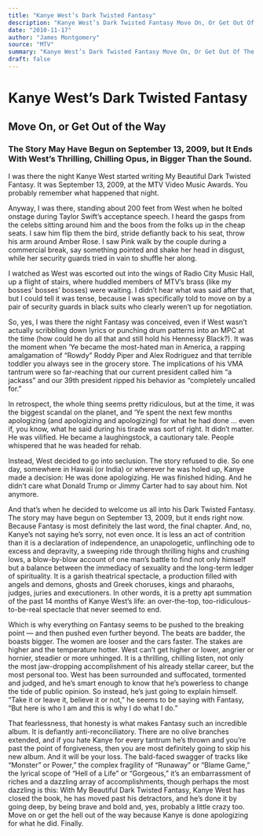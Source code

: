 ```yaml
---
title: "Kanye West’s Dark Twisted Fantasy"
description: "Kanye West’s Dark Twisted Fantasy Move On, Or Get Out Of The Way ### The Story May Have Begun on September 13, 2009. I Was There the Night West Started Writing My Beautiful Dark Twisting Fantasy. It W..."
date: "2010-11-17"
author: "James Montgomery"
source: "MTV"
summary: "Kanye West’s Dark Twisted Fantasy Move On, Or Get Out Of The Way ### The Story May Have Begun on September 13, 2009. I Was There the Night West Started Writing My Beautiful Dark Twisting Fantasy. It Was September 13, 2009. It Was at the MTV Video Music Awards. You Probably Remember What Happened That Night. Anyway, I Was Standing About 200 Feet From West When He Bolted Onstage During Taylor Swift’s Acceptance Speech."
draft: false
---
```


# Kanye West’s Dark Twisted Fantasy

## Move On, or Get Out of the Way

### The Story May Have Begun on September 13, 2009, but It Ends With West’s Thrilling, Chilling Opus, in Bigger Than the Sound.

I was there the night Kanye West started writing My Beautiful Dark Twisted Fantasy. It was September 13, 2009, at the MTV Video Music Awards. You probably remember what happened that night.

Anyway, I was there, standing about 200 feet from West when he bolted onstage during Taylor Swift’s acceptance speech. I heard the gasps from the celebs sitting around him and the boos from the folks up in the cheap seats. I saw him flip them the bird, stride defiantly back to his seat, throw his arm around Amber Rose. I saw Pink walk by the couple during a commercial break, say something pointed and shake her head in disgust, while her security guards tried in vain to shuffle her along.

I watched as West was escorted out into the wings of Radio City Music Hall, up a flight of stairs, where huddled members of MTV’s brass (like my bosses’ bosses’ bosses) were waiting. I didn’t hear what was said after that, but I could tell it was tense, because I was specifically told to move on by a pair of security guards in black suits who clearly weren’t up for negotiation.

So, yes, I was there the night Fantasy was conceived, even if West wasn’t actually scribbling down lyrics or punching drum patterns into an MPC at the time (how could he do all that and still hold his Hennessy Black?). It was the moment when ‘Ye became the most-hated man in America, a rapping amalgamation of “Rowdy” Roddy Piper and Alex Rodriguez and that terrible toddler you always see in the grocery store. The implications of his VMA tantrum were so far-reaching that our current president called him “a jackass” and our 39th president ripped his behavior as “completely uncalled for.”

In retrospect, the whole thing seems pretty ridiculous, but at the time, it was the biggest scandal on the planet, and ‘Ye spent the next few months apologizing (and apologizing and apologizing) for what he had done ... even if, you know, what he said during his tirade was sort of right. It didn’t matter. He was vilified. He became a laughingstock, a cautionary tale. People whispered that he was headed for rehab.

Instead, West decided to go into seclusion. The story refused to die. So one day, somewhere in Hawaii (or India) or wherever he was holed up, Kanye made a decision: He was done apologizing. He was finished hiding. And he didn’t care what Donald Trump or Jimmy Carter had to say about him. Not anymore.

And that’s when he decided to welcome us all into his Dark Twisted Fantasy. The story may have begun on September 13, 2009, but it ends right now. Because Fantasy is most definitely the last word, the final chapter. And, no, Kanye’s not saying he’s sorry, not even once. It is less an act of contrition than it is a declaration of independence, an unapologetic, unflinching ode to excess and depravity, a sweeping ride through thrilling highs and crushing lows, a blow-by-blow account of one man’s battle to find not only himself but a balance between the immediacy of sexuality and the long-term ledger of spirituality. It is a garish theatrical spectacle, a production filled with angels and demons, ghosts and Greek choruses, kings and pharaohs, judges, juries and executioners. In other words, it is a pretty apt summation of the past 14 months of Kanye West’s life: an over-the-top, too-ridiculous-to-be-real spectacle that never seemed to end.

Which is why everything on Fantasy seems to be pushed to the breaking point — and then pushed even further beyond. The beats are badder, the boasts bigger. The women are looser and the cars faster. The stakes are higher and the temperature hotter. West can’t get higher or lower, angrier or hornier, steadier or more unhinged. It is a thrilling, chilling listen, not only the most jaw-dropping accomplishment of his already stellar career, but the most personal too. West has been surrounded and suffocated, tormented and judged, and he’s smart enough to know that he’s powerless to change the tide of public opinion. So instead, he’s just going to explain himself. “Take it or leave it, believe it or not,” he seems to be saying with Fantasy, “But here is who I am and this is why I do what I do.”

That fearlessness, that honesty is what makes Fantasy such an incredible album. It is defiantly anti-reconciliatory. There are no olive branches extended, and if you hate Kanye for every tantrum he’s thrown and you’re past the point of forgiveness, then you are most definitely going to skip his new album. And it will be your loss. The bald-faced swagger of tracks like “Monster” or Power,” the complex fragility of “Runaway” or “Blame Game,” the lyrical scope of “Hell of a Life” or “Gorgeous,” it’s an embarrassment of riches and a dazzling array of accomplishments, though perhaps the most dazzling is this: With My Beautiful Dark Twisted Fantasy, Kanye West has closed the book, he has moved past his detractors, and he’s done it by going deep, by being brave and bold and, yes, probably a little crazy too. Move on or get the hell out of the way because Kanye is done apologizing for what he did. Finally.
